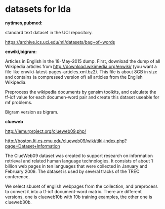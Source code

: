 # datasets for lda

**nytimes,pubmed:**

standard text dataset in the UCI repository.

https://archive.ics.uci.edu/ml/datasets/bag+of+words


**enwiki,bigram:**

Articles in English in the 18-May-2015 dump.
First, download the dump of all Wikipedia articles from http://download.wikimedia.org/enwiki/ (you want a file like enwiki-latest-pages-articles.xml.bz2). This file is about 8GB in size and contains (a compressed version of) all articles from the English Wikipedia.

Preprocess the wikipedia documents by gensim toolkits, and calculate the tf-idf value for each documen-word pair and create this dataset useable for mf problems.

Bigram version as bigram.


**clueweb**

http://lemurproject.org/clueweb09.php/

http://boston.lti.cs.cmu.edu/clueweb09/wiki/tiki-index.php?page=Dataset+Information

The ClueWeb09 dataset was created to support research on information retrieval and related human language technologies. It consists of about 1 billion web pages in ten languages that were collected in January and February 2009. The dataset is used by several tracks of the TREC conference.

We select sbuset of english webpages from the collection, and preprocess to convert it into a tf-idf document-word matrix.
There are different versions, one is clueweb10b with 10b training examples, the other one is clueweb30b.



